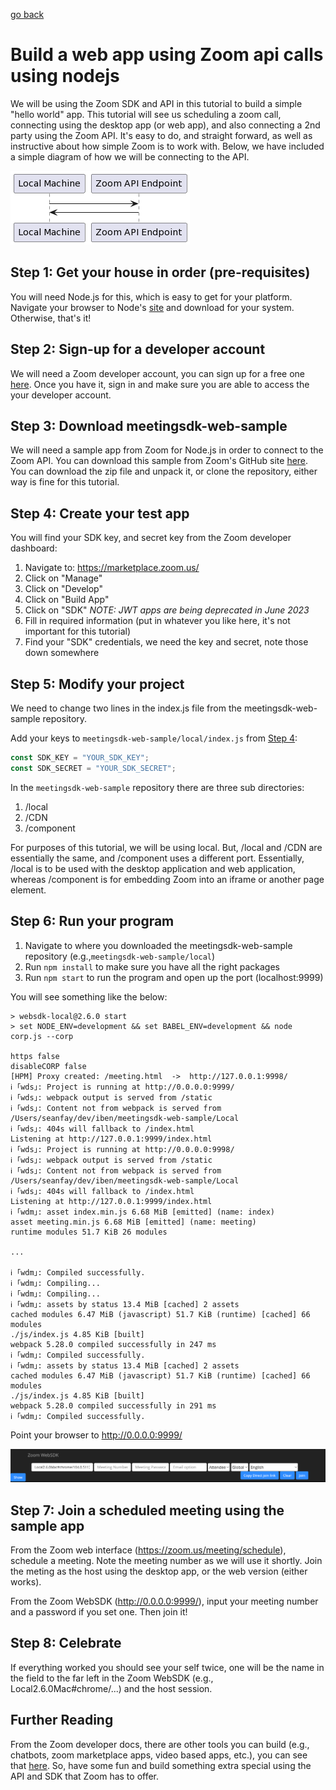    <!-- Copyright 2020 SJULTRA, inc.

   Licensed under the Apache License, Version 2.0 (the "License");
   you may not use this file except in compliance with the License.
   You may obtain a copy of the License at

       http://www.apache.org/licenses/LICENSE-2.0

   Unless required by applicable law or agreed to in writing, software
   distributed under the License is distributed on an "AS IS" BASIS,
   WITHOUT WARRANTIES OR CONDITIONS OF ANY KIND, either express or implied.
   See the License for the specific language governing permissions and
   limitations under the License. -->

[go back](../Getting-Started)

# Build a web app using Zoom api calls using nodejs

We will be using the Zoom SDK and API in this tutorial to build a simple "hello world" app. This tutorial will see us scheduling a zoom call, connecting using the desktop app (or web app), and also connecting a 2nd party using the Zoom API. It's easy to do, and straight forward, as well as instructive about how simple Zoom is to work with. Below, we have included a simple diagram of how we will be connecting to the API.

![Zoom Hello World](zoom_hello_world.png)

## Step 1: Get your house in order (pre-requisites)

You will need Node.js for this, which is easy to get for your platform. Navigate your browser to Node's [site](https://nodejs.org/en/) and download for your system. Otherwise, that's it!

## Step 2: Sign-up for a developer account

We will need a Zoom developer account, you can sign up for a free one [here](https://developers.zoom.us/). Once you have it, sign in and make sure you are able to access the your developer account.

## Step 3: Download meetingsdk-web-sample

We will need a sample app from Zoom for Node.js in order to connect to the Zoom API. You can download this sample from Zoom's GitHub site [here](https://github.com/zoom/meetingsdk-web-sample). You can download the zip file and unpack it, or clone the repository, either way is fine for this tutorial.

## Step 4: Create your test app

You will find your SDK key, and secret key from the Zoom developer dashboard:

1. Navigate to: <https://marketplace.zoom.us/>
2. Click on "Manage"
3. Click on "Develop"
4. Click on "Build App"
5. Click on "SDK" *NOTE: JWT apps are being deprecated in June 2023*
6. Fill in required information (put in whatever you like here, it's not important for this tutorial)
7. Find your "SDK" credentials, we need the key and secret, note those down somewhere

## Step 5: Modify your project

We need to change two lines in the index.js file from the meetingsdk-web-sample repository.

Add your keys to `meetingsdk-web-sample/local/index.js` from [Step 4](#step-4-create-your-test-app):

```javascript
const SDK_KEY = "YOUR_SDK_KEY";
const SDK_SECRET = "YOUR_SDK_SECRET";
```

In the `meetingsdk-web-sample` repository there are three sub directories:

1. /local
2. /CDN
3. /component

For purposes of this tutorial, we will be using local. But, /local and /CDN are essentially the same, and /component uses a different port. Essentially, /local is to be used with the desktop application and web application, whereas /component is for embedding Zoom into an iframe or another page element.

## Step 6: Run your program

1. Navigate to where you downloaded the meetingsdk-web-sample repository (e.g.,`meetingsdk-web-sample/local`)
2. Run `npm install` to make sure you have all the right packages
3. Run `npm start` to run the program and open up the port (localhost:9999)

You will see something like the below:

```shell
> websdk-local@2.6.0 start
> set NODE_ENV=development && set BABEL_ENV=development && node corp.js --corp

https false
disableCORP false
[HPM] Proxy created: /meeting.html  ->  http://127.0.0.1:9998/
ℹ ｢wds｣: Project is running at http://0.0.0.0:9999/
ℹ ｢wds｣: webpack output is served from /static
ℹ ｢wds｣: Content not from webpack is served from /Users/seanfay/dev/iben/meetingsdk-web-sample/Local
ℹ ｢wds｣: 404s will fallback to /index.html
Listening at http://127.0.0.1:9999/index.html
ℹ ｢wds｣: Project is running at http://0.0.0.0:9998/
ℹ ｢wds｣: webpack output is served from /static
ℹ ｢wds｣: Content not from webpack is served from /Users/seanfay/dev/iben/meetingsdk-web-sample/Local
ℹ ｢wds｣: 404s will fallback to /index.html
Listening at http://127.0.0.1:9999/index.html
ℹ ｢wdm｣: asset index.min.js 6.68 MiB [emitted] (name: index)
asset meeting.min.js 6.68 MiB [emitted] (name: meeting)
runtime modules 51.7 KiB 26 modules

...

ℹ ｢wdm｣: Compiled successfully.
ℹ ｢wdm｣: Compiling...
ℹ ｢wdm｣: Compiling...
ℹ ｢wdm｣: assets by status 13.4 MiB [cached] 2 assets
cached modules 6.47 MiB (javascript) 51.7 KiB (runtime) [cached] 66 modules
./js/index.js 4.85 KiB [built]
webpack 5.28.0 compiled successfully in 247 ms
ℹ ｢wdm｣: Compiled successfully.
ℹ ｢wdm｣: assets by status 13.4 MiB [cached] 2 assets
cached modules 6.47 MiB (javascript) 51.7 KiB (runtime) [cached] 66 modules
./js/index.js 4.85 KiB [built]
webpack 5.28.0 compiled successfully in 291 ms
ℹ ｢wdm｣: Compiled successfully.
```

Point your browser to <http://0.0.0.0:9999/>

![Zoom WebSDK](zoom_websdk_screenshot1.png)

## Step 7: Join a scheduled meeting using the sample app

From the Zoom web interface (<https://zoom.us/meeting/schedule>), schedule a meeting. Note the meeting number as we will use it shortly. Join the meting as the host using the desktop app, or the web version (either works).

From the Zoom WebSDK (<http://0.0.0.0:9999/>), input your meeting number and a password if you set one. Then join it!

## Step 8: Celebrate

If everything worked you should see your self twice, one will be the name in the field to the far left in the Zoom WebSDK (e.g., Local2.6.0Mac#chrome/...) and the host session.

## Further Reading

From the Zoom developer docs, there are other tools you can build (e.g., chatbots, zoom marketplace apps, video based apps, etc.), you can see that [here](https://marketplace.zoom.us/docs/guides/). So, have some fun and build something extra special using the API and SDK that Zoom has to offer.
